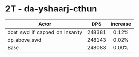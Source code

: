 # 2T - da-yshaarj-cthun
| Actor | DPS | Increase |
|---|:---:|:---:|
|dont_swd_if_capped_on_insanity|248381|0.12%|
|dp_above_swd|248143|0.02%|
|Base|248083|0.00%|
